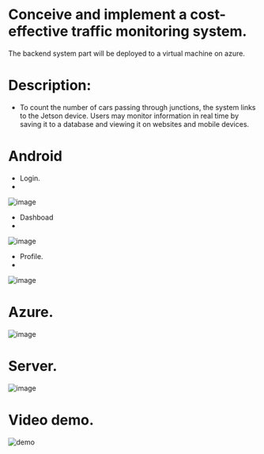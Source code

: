 ﻿# Conceive and implement a cost-effective traffic monitoring system.
 
 The backend system part will be deployed to a virtual machine on azure.
 
# Description:
  - To count the number of cars passing through junctions, the system links to the Jetson device. Users may monitor information in real time by saving it to a database and viewing it on websites and mobile devices.
 
 # Android
  - Login.
  - 
 ![image](https://user-images.githubusercontent.com/67329036/122044708-02ae4380-ce07-11eb-8a26-7e55ae43717c.png)

 -  Dashboad
 -  
![image](https://user-images.githubusercontent.com/67329036/122044809-26718980-ce07-11eb-8c9f-365b4bd1d5be.png)

 -  Profile.
 -  
![image](https://user-images.githubusercontent.com/67329036/122044927-486b0c00-ce07-11eb-8379-d13941607aff.png)

 # Azure.
![image](https://user-images.githubusercontent.com/67329036/122045009-5fa9f980-ce07-11eb-84cc-85a2d8396fca.png)

# Server.
![image](https://user-images.githubusercontent.com/67329036/122045063-73556000-ce07-11eb-9872-fb2e3e2330e9.png)


# Video demo.
  
![demo](https://user-images.githubusercontent.com/67329036/122048021-fb893480-ce0a-11eb-8040-cc38de015c17.gif)


